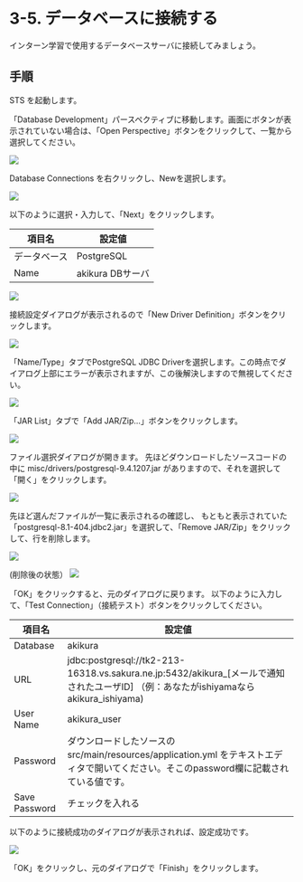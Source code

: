 # 3-5. データベースに接続する
インターン学習で使用するデータベースサーバに接続してみましょう。

## 手順
STS を起動します。

「Database Development」パースペクティブに移動します。画面にボタンが表示されていない場合は、「Open Perspective」ボタンをクリックして、一覧から選択してください。

![](../images/image-03-0042.png)

Database Connections を右クリックし、Newを選択します。

![](../images/image-03-0043.png)

以下のように選択・入力して、「Next」をクリックします。

| 項目名 | 設定値 |
| -- | -- |
| データベース | PostgreSQL |
| Name | akikura DBサーバ |

![](../images/image-03-0044.png)

接続設定ダイアログが表示されるので「New Driver Definition」ボタンをクリックします。

![](../images/image-03-0045.png)

「Name/Type」タブでPostgreSQL JDBC Driverを選択します。この時点でダイアログ上部にエラーが表示されますが、この後解決しますので無視してください。

![](../images/image-03-0046.png)

「JAR List」タブで「Add JAR/Zip...」ボタンをクリックします。

![](../images/image-03-0047.png)

ファイル選択ダイアログが開きます。
先ほどダウンロードしたソースコードの中に
misc/drivers/postgresql-9.4.1207.jar
がありますので、それを選択して「開く」をクリックします。

![](../images/image-03-0048.png)

先ほど選んだファイルが一覧に表示されるの確認し、
もともと表示されていた「postgresql-8.1-404.jdbc2.jar」を選択して、「Remove JAR/Zip」をクリックして、行を削除します。

![](../images/image-03-0050.png)

(削除後の状態）
![](../images/image-03-0051.png)

「OK」をクリックすると、元のダイアログに戻ります。
以下のように入力して、「Test Connection」（接続テスト）ボタンをクリックしてください。

| 項目名 | 設定値 |
| -- | -- |
| Database | akikura |
| URL | jdbc:postgresql://tk2-213-16318.vs.sakura.ne.jp:5432/akikura_[メールで通知されたユーザID] （例：あなたがishiyamaならakikura_ishiyama) |
| User Name | akikura_user |
| Password | ダウンロードしたソースのsrc/main/resources/application.yml をテキストエディタで開いてください。そこのpassword欄に記載されている値です。 |
| Save Password | チェックを入れる |

以下のように接続成功のダイアログが表示されれば、設定成功です。

![](../images/image-03-0053.png)

「OK」をクリックし、元のダイアログで「Finish」をクリックします。